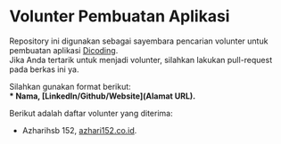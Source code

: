 # Volunter Pembuatan Aplikasi
Repository ini digunakan sebagai sayembara pencarian volunter untuk pembuatan aplikasi [Dicoding](www.dicoding.com).  
Jika Anda tertarik untuk menjadi volunter, silahkan lakukan pull-request pada berkas ini ya.  

Silahkan gunakan format berikut:  
**\* Nama, [LinkedIn/Github/Website](Alamat URL).**

Berikut adalah daftar volunter yang diterima:  
* Azharihsb 152, [azhari152.co.id](https://azhari152.co.id).
